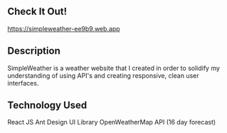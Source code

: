 ## Check It Out!

https://simpleweather-ee9b9.web.app

## Description

SimpleWeather is a weather website that I created in order to solidify my understanding of using API's and creating responsive, clean user interfaces. 

## Technology Used

React JS
Ant Design UI Library
OpenWeatherMap API (16 day forecast)
